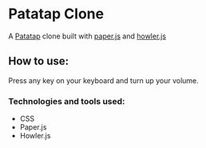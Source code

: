 # Patatap Clone

A [Patatap](https://patatap.com/) clone built with [paper.js](http://paperjs.org/) and [howler.js](https://howlerjs.com/)


## How to use:

Press any key on your keyboard and turn up your volume.

### Technologies and tools used:

- CSS
- Paper.js
- Howler.js
